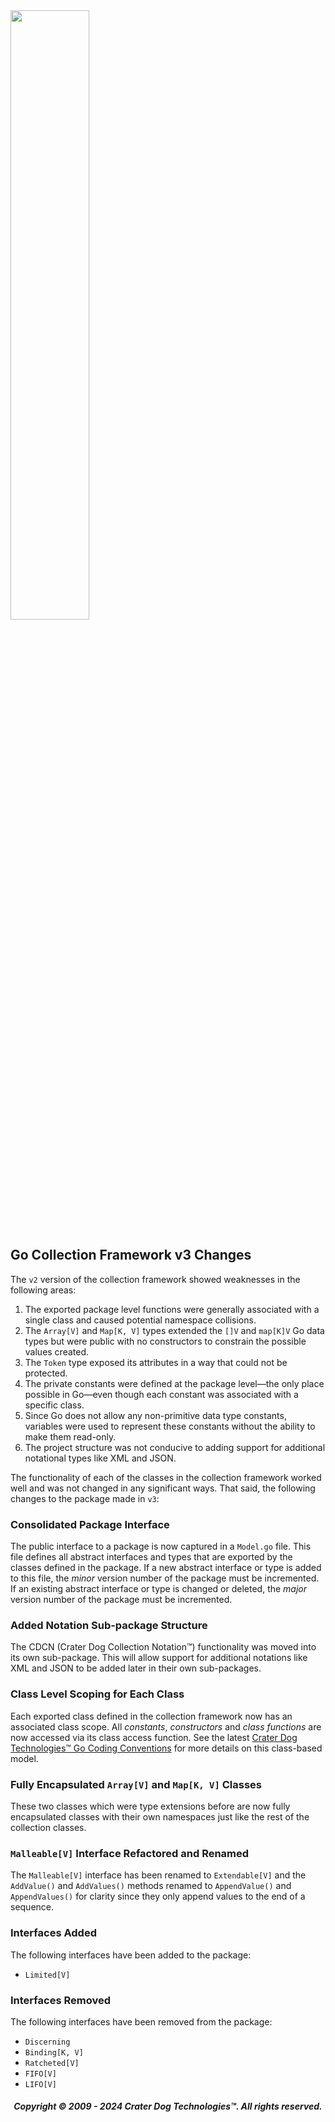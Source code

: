 <img src="https://craterdog.com/images/CraterDog.png" width="50%">

## Go Collection Framework v3 Changes
The `v2` version of the collection framework showed weaknesses in the following
areas:
 1. The exported package level functions were generally associated with a single
    class and caused potential namespace collisions.
 1. The `Array[V]` and `Map[K, V]` types extended the `[]V` and `map[K]V` Go
    data types but were public with no constructors to constrain the possible
    values created.
 1. The `Token` type exposed its attributes in a way that could not be
    protected.
 1. The private constants were defined at the package level—the only place
    possible in Go—even though each constant was associated with a specific
    class.
 1. Since Go does not allow any non-primitive data type constants, variables
    were used to represent these constants without the ability to make them
    read-only.
 1. The project structure was not conducive to adding support for additional
    notational types like XML and JSON.

The functionality of each of the classes in the collection framework worked well
and was not changed in any significant ways.  That said, the following changes
to the package made in `v3`:

### Consolidated Package Interface
The public interface to a package is now captured in a `Model.go` file.  This
file defines all abstract interfaces and types that are exported by the classes
defined in the package.  If a new abstract interface or type is added to this
file, the _minor_ version number of the package must be incremented.  If an
existing abstract interface or type is changed or deleted, the _major_ version
number of the package must be incremented.

### Added Notation Sub-package Structure
The CDCN (Crater Dog Collection Notation™) functionality was moved into its own
sub-package.  This will allow support for additional notations like XML and
JSON to be added later in their own sub-packages.

### Class Level Scoping for Each Class
Each exported class defined in the collection framework now has an associated
class scope.  All _constants_, _constructors_ and _class functions_ are now
accessed via its class access function.  See the latest
[Crater Dog Technologies™ Go Coding Conventions](https://github.com/craterdog/go-package-framework/wiki)
for more details on this class-based model.

### Fully Encapsulated `Array[V]` and `Map[K, V]` Classes 
These two classes which were type extensions before are now fully encapsulated
classes with their own namespaces just like the rest of the collection classes.

### `Malleable[V]` Interface Refactored and Renamed
The `Malleable[V]` interface has been renamed to `Extendable[V]` and the `AddValue()`
and `AddValues()` methods renamed to `AppendValue()` and `AppendValues()` for
clarity since they only append values to the end of a sequence.

### Interfaces Added
The following interfaces have been added to the package:
 * `Limited[V]`

### Interfaces Removed
The following interfaces have been removed from the package:
 * `Discerning`
 * `Binding[K, V]`
 * `Ratcheted[V]`
 * `FIFO[V]`
 * `LIFO[V]`

<H5 align="center"> Copyright © 2009 - 2024  Crater Dog Technologies™. All rights reserved. </H5>
